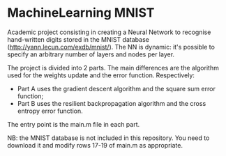 # MachineLearning MNIST
Academic project consisting in creating a Neural Network to recognise hand-written digits stored in the MNIST database (http://yann.lecun.com/exdb/mnist/). The NN is dynamic: it's possible to specify an arbitrary number of layers and nodes per layer.

The project is divided into 2 parts. The main differences are the algorithm used for the weights update and the error function. Respectively:
- Part A uses the gradient descent algorithm and the square sum error function;
- Part B uses the resilient backpropagation algorithm and the cross entropy error function.

The entry point is the main.m file in each part.

NB: the MNIST database is not included in this repository. You need to download it and modify rows 17-19 of main.m as appropriate.
